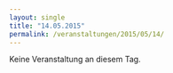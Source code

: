 ```yaml
---
layout: single
title: "14.05.2015"
permalink: /veranstaltungen/2015/05/14/
---
```


Keine Veranstaltung an diesem Tag.
